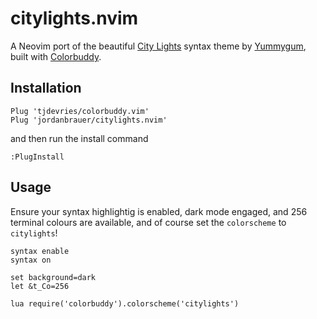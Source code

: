 # citylights.nvim

A Neovim port of the beautiful [City Lights](https://citylights.xyz/) syntax
theme by [Yummygum](https://yummygum.com/), built with [Colorbuddy](https://github.com/tjdevries/colorbuddy.nvim).

## Installation

```vim
Plug 'tjdevries/colorbuddy.vim'
Plug 'jordanbrauer/citylights.nvim'
```

and then run the install command

```vim
:PlugInstall
```

## Usage

Ensure your syntax highlightig is enabled, dark mode engaged, and 256 terminal
colours are available, and of course set the `colorscheme` to `citylights`!

```vim
syntax enable
syntax on

set background=dark
let &t_Co=256

lua require('colorbuddy').colorscheme('citylights')
```
